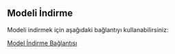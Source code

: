 ## Modeli İndirme

Modeli indirmek için aşağıdaki bağlantıyı kullanabilirsiniz:

[Model İndirme Bağlantısı](https://drive.google.com/file/d/1VC5bXMYSEvSigyagtbHx9jhjHjzcM4zz/view?usp=drive_link)
